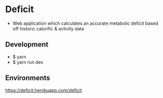 # Deficit

- Web application which calculates an accurate metabolic deficit based off historic calorific & activity data

## Development

- $ yarn
- $ yarn run dev

## Environments

https://deficit.herokuapp.com/deficit
